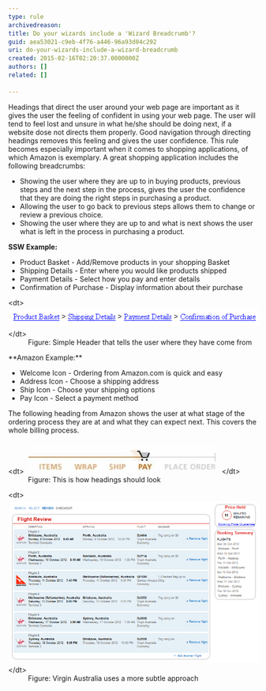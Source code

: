 ```yaml
---
type: rule
archivedreason: 
title: Do your wizards include a 'Wizard Breadcrumb'?
guid: aea53021-c9eb-4f76-a446-96a93d04c292
uri: do-your-wizards-include-a-wizard-breadcrumb
created: 2015-02-16T02:20:37.0000000Z
authors: []
related: []

---
```


Headings that direct the user around your web page are       important as it gives the user the feeling of confident in       using your web page. The user will tend to feel lost and       unsure in what he/she should be doing next, if a website       dose not directs them properly. Good navigation through       directing headings removes this feeling and gives the user       confidence. This rule becomes especially important when it comes to shopping applications, of which Amazon is exemplary. A great shopping application includes the following breadcrumbs:

* Showing the user where they are up to in buying products, previous steps and the next step in the process, gives the user the confidence that they are doing the right steps in purchasing a product.
* Allowing the user to go back to previous steps allows them to change or review a previous choice.
* Showing the user where they are up to and what is next shows the user what is left in the process in purchasing a product.




<!--endintro-->

**SSW Example:**

* Product Basket - Add/Remove products in your shopping Basket
* Shipping Details - Enter where you would like products shipped
* Payment Details - Select how you pay and enter details
* Confirmation of Purchase - Display information about their purchase

<dl class="image">&lt;dt&gt; 
      <img alt="Example Header" src="../../assets/ExamleHeadingforShoppingBasket.gif" style="margin:5px;width:505px;">
   &lt;/dt&gt;<dd>Figure: Simple Header that tells the user where they have come from</dd></dl>
**Amazon Example:**

* Welcome Icon - Ordering from Amazon.com is quick and easy
* Address Icon - Choose a shipping address
* Ship Icon - Choose your shipping options
* Pay Icon - Select a payment method


The following heading from Amazon shows the user at what stage of the ordering process they are at and what they can expect next. This covers the whole billing process.
<dl class="image">&lt;dt&gt; 
      <img alt="Amazon Shopping" src="../../assets/amazonshopping.jpg" style="margin:5px;width:383px;">
   &lt;/dt&gt;<dd>Figure: This is how headings should look</dd></dl><dl class="image">&lt;dt&gt; 
      <img width="600" alt="Virgin Flight Booking" src="../../assets/virgin-flight-navigation.png" style="margin:5px;">
   &lt;/dt&gt;<dd>Figure: Virgin Australia uses a more subtle approach<br><br></dd></dl>
